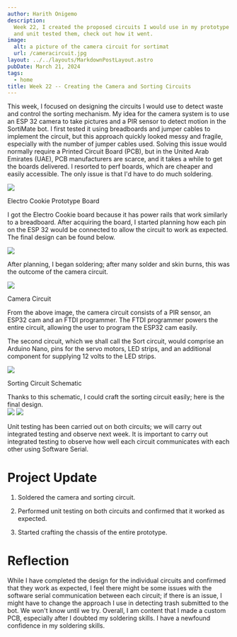 ```yaml
---
author: Harith Onigemo
description:
  Week 22, I created the proposed circuits I would use in my prototype
  and unit tested them, check out how it went.
image:
  alt: a picture of the camera circuit for sortimat
  url: /cameracircuit.jpg
layout: ../../layouts/MarkdownPostLayout.astro
pubDate: March 21, 2024
tags:
  - home
title: Week 22 -- Creating the Camera and Sorting Circuits
---
```


This week, I focused on designing the circuits I would use to detect
waste and control the sorting mechanism. My idea for the camera system
is to use an ESP 32 camera to take pictures and a PIR sensor to detect
motion in the SortiMate bot. I first tested it using breadboards and
jumper cables to implement the circuit, but this approach quickly looked
messy and fragile, especially with the number of jumper cables used.
Solving this issue would normally require a Printed Circuit Board (PCB),
but in the United Arab Emirates (UAE), PCB manufacturers are scarce, and
it takes a while to get the boards delivered. I resorted to perf boards,
which are cheaper and easily accessible. The only issue is that I'd have
to do much soldering.

![](../../../public/week22/media/image1.jpg)

Electro Cookie Prototype Board

I got the Electro Cookie board because it has power rails that work
similarly to a breadboard. After acquiring the board, I started planning
how each pin on the ESP 32 would be connected to allow the circuit to
work as expected. The final design can be found below.

![](../../../public/week22/media/image2.jpeg)

After planning, I began soldering; after many solder and skin burns,
this was the outcome of the camera circuit.

![](../../../public/week22/media/image3.jpeg)

Camera Circuit

From the above image, the camera circuit consists of a PIR sensor, an
ESP32 cam and an FTDI programmer. The FTDI programmer powers the entire
circuit, allowing the user to program the ESP32 cam easily.

The second circuit, which we shall call the Sort circuit, would comprise
an Arduino Nano, pins for the servo motors, LED strips, and an
additional component for supplying 12 volts to the LED strips.

![](../../../public/week22/media/image4.jpeg)

Sorting Circuit Schematic

Thanks to this schematic, I could craft the sorting circuit easily; here
is the final design.\
![](../../../public/week22/media/image5.jpeg)
![](../../../public/week22/media/image6.jpeg)

Unit testing has been carried out on both circuits; we will carry out
integrated testing and observe next week. It is important to carry out
integrated testing to observe how well each circuit communicates with
each other using Software Serial.

# Project Update

1.  Soldered the camera and sorting circuit.

2.  Performed unit testing on both circuits and confirmed that it worked
    as expected.

3.  Started crafting the chassis of the entire prototype.

# Reflection

While I have completed the design for the individual circuits and
confirmed that they work as expected, I feel there might be some issues
with the software serial communication between each circuit; if there is
an issue, I might have to change the approach I use in detecting trash
submitted to the bot. We won't know until we try. Overall, I am content
that I made a custom PCB, especially after I doubted my soldering
skills. I have a newfound confidence in my soldering skills.
